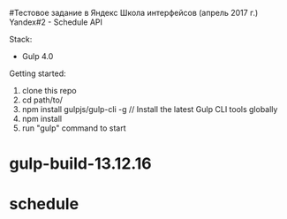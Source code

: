 
#Тестовое задание в Яндекс Школа интерфейсов (апрель 2017 г.) Yandex#2 - Schedule API

Stack:
 - Gulp 4.0
 
Getting started:

1. clone this repo
2. cd path/to/
3. npm install gulpjs/gulp-cli -g  // Install the latest Gulp CLI tools globally
4. npm install
6. run "gulp" command to start

# gulp-build-13.12.16
# schedule

